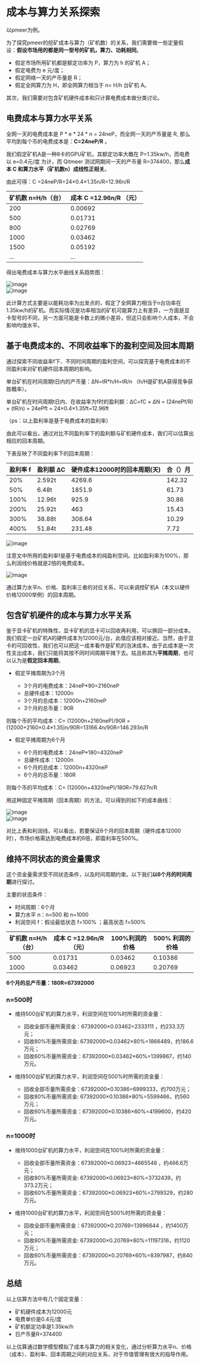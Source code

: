 # 成本与算力关系探索

以pmeer为例。

为了探究pmeer的挖矿成本与算力（矿机数）的关系，我们需要做一些定量假设：**假设市场用的都是同一型号的矿机，算力、功耗相同**。

- 假定市场所用矿机都是额定功率为 P，算力为 h 的矿机 A；
- 假定电费为 e 元/度；
- 假定网络一天的产币量是 R；
- 假定全网算力为 H，即全网算力相当于 n= H/h 台矿机 A。

其次，我们需要对包含矿机硬件成本和只计算电费成本做分类讨论。

## 电费成本与算力水平关系

全网一天的电费成本是 P * e * 24 * n = 24neP，而全网一天的产币量是 R, 那么平均到每个币的电费成本是：**C=24neP/R** 。

我们假定矿机A是一种8卡的GPU矿机，其额定功率大概在 P=1.35kw/h，而电费以 e=0.4元/度 为计，而 Qitmeer 测试网期间一天的产币量 R=374400，那么**成本 C 和算力水平（矿机数n）成线性正相关**。

由此可得：C =24neP/R=24×0.4×1.35n/R=12.96n/R

| 矿机数 n=H/h（台）| 成本 C =12.96n/R （元）|
|-----|-----|
|200 |0.00692|
|500 |0.01731|
|800 |0.02769|
|1000|0.03462|
|1500|0.05192|
|... |... |

得出电费成本与算力水平曲线关系趋势图：

![image](https://user-images.githubusercontent.com/32875657/66044050-44c02480-e553-11e9-9e63-78cb07bc7e4a.png)           
![image](https://user-images.githubusercontent.com/32875657/66044325-daf44a80-e553-11e9-9d74-a849c347e0f7.png)

此计算方式主要是以能耗功率为出发点的，假定了全网算力相当于n台功率在1.35kw/h的矿机。而实际情况是功率相当的矿机可能算力上有差异，一方面是显卡型号的不同，另一方面可能是卡数上的微小差异，但这只会影响个人成本，不会影响均值水平。

## 基于电费成本的、不同收益率下的盈利空间及回本周期

通过探索不同收益率f下、不同时间周期的盈利空间，可以探究基于电费成本的不同盈利率对矿机硬件回本周期的影响。

单台矿机在时间周期t日内的产币量：ΔN=tR*h/H=tR/n （h/H是矿机A获得竞争获胜概率）。

单台矿机在时间周期t日内、在收益率为f时的盈利额：ΔC=fC × ΔN = (24nePf/R) × (tR/n) = 24ePft = 24×0.4×1.35ft=12.96ft

（ps：以上盈利率是基于电费成本的盈利率）

由此可以看出，通过对比不同盈利率下的盈利额与矿机硬件成本，我们可以估算出相应的回本周期。

下表反映了不同盈利率下的回本周期：

|盈利率 f |盈利额 ΔC |硬件成本12000时的回本周期(天)|合（）月|
|--------|--------|-----------|-------------|
|20% |2.592t |4269.6 |142.32 |
|50% |6.48t  |1851.9 |61.73  |
|100%|12.96t |925.9  |30.86  |
|200%|25.92t |463    |15.43  |
|300%|38.88t |308.64 |10.29  |
|400%|51.84t |231.48 |7.72   |

![image](https://user-images.githubusercontent.com/32875657/66102098-bc3d9480-e5e3-11e9-9f8a-20317afb07b8.png)

注意文中所用的盈利率f是基于电费成本的纯盈利空间。比如盈利率为100%，那么利润线价格就是2倍的电费成本。

![image](https://user-images.githubusercontent.com/32875657/66103132-5a7f2980-e5e7-11e9-832d-5629c82b4dd7.png)


通过算力水平n、价格、盈利率三者的对应关系，可以来调控矿机A（本文以硬件价格12000举例）的回本周期。


## 包含矿机硬件的成本与算力水平关系

鉴于显卡矿机的特殊性，显卡矿机的显卡可以回收再利用，可以换回一部分成本。我们假定一台矿机A的硬件成本为12000元/台，此值应该相对接近。当然，由于显卡的可回收性，我们也可以把这一成本看作是矿机的泡沫成本。由于此成本是一次性支出成本，我们只能将其按不同时间周期平摊下去。姑且称其为**平摊周期**，也可以认为是**假定回本周期**。

- 假定平摊周期为3个月

  - 3个月的电费成本：24neP*90=2160neP
  - 总硬件成本：12000n
  - 3个月的总成本：12000n+2160neP
  - 3个月的总币量：90R

则每个币的平均成本：C= (12000n+2160neP)/90R = (12000+2160×0.4×1.35)n/90R=13166.4n/90R=146.293n/R

- 假定平摊周期为6个月

  - 6个月的电费成本：24neP*180=4320neP
  - 总硬件成本：12000n
  - 6个月的总成本：12000n+4320neP
  - 6个月的总币量：180R

则每个币的平均成本：C= (12000n+4320neP)/180R=79.627n/R

用这种固定平摊周期（回本周期）的方法，可以得到的如下的成本曲线：

![image](https://user-images.githubusercontent.com/32875657/66094541-eaf94200-e5c6-11e9-8aa6-e04578624cf4.png)     
![image](https://user-images.githubusercontent.com/32875657/66094645-54795080-e5c7-11e9-9542-5aa5a5f40c11.png)

对比上表和利润线，可以看出，若要保证6个月的回本周期（硬件成本12000时），市场价格需达到电费成本的6倍，即盈利率在500%。


## 维持不同状态的资金量需求

这个资金量需求受不同状态条件，以及时间周期约束。以下我们**以6个月的时间周期**进行探讨。

主要的状态条件：

- 时间周期：6个月
- 算力水平 n：n=500 和 n=1000
- 利润空间 f：假设最低状态 f=100% ；最高状态 f=500%

| 矿机数 n=H/h（台）| 成本 C =12.96n/R （元）|100%利润的价格 |500% 利润的价格 |
|-----|-----|--------|------------|
|500 |0.01731|0.03462 |0.10386|
|1000|0.03462|0.06923 |0.20769|

**6个月的总产币量：180R=67392000**

### n=500时

- 维持500台矿机的算力水平，利润空间在100%时所需的资金量：

  - 回收全部币量所需资金：67392000×0.03462=2333111 ，约233.3万元；
  - 回收80%币量所需资金: 67392000×0.03462×80%=1866489，约186.6万元；
  - 回收60%币量所需资金：67392000×0.03462×60%=1399867，约140万元。
  
- 维持500台矿机的算力水平，利润空间在500%时所需的资金量：

  - 回收全部币量所需资金：67392000×0.10386=6999333，约700万元；
  - 回收80%币量所需资金: 67392000×0.10386×80%=5599466，约560万元；
  - 回收60%币量所需资金：67392000×0.10386×60%=4199600，约420万元。
  
### n=1000时

- 维持1000台矿机的算力水平，利润空间在100%时所需的资金量：

  - 回收全部币量所需资金：67392000×0.06923=4665548 ，约466.6万元；
  - 回收80%币量所需资金: 67392000×0.06923×80%=3732439，约373.2万元；
  - 回收60%币量所需资金：67392000×0.06923×60%=2799329，约280万元。
  
- 维持1000台矿机的算力水平，利润空间在500%时所需的资金量：

  - 回收全部币量所需资金：67392000×0.20769=13996644 ，约1400万元；
  - 回收80%币量所需资金: 67392000×0.20769×80%=11197316，约1120万元；
  - 回收60%币量所需资金：67392000×0.20769×60%=8397987，约840万元。



## 总结

以上估算方法中有几个固定变量：

- 矿机硬件成本为12000元
- 电费单价是0.4元/度
- 矿机额定功率是1.35kw/h
- 日产币量R=374400

以上估算通过数学模型模拟了成本与算力的相关变化，通过分析算力水平n、价格（成本）、盈利率、回本周期之间的对应关系，对于市值管理有很大的指导作用。

         





